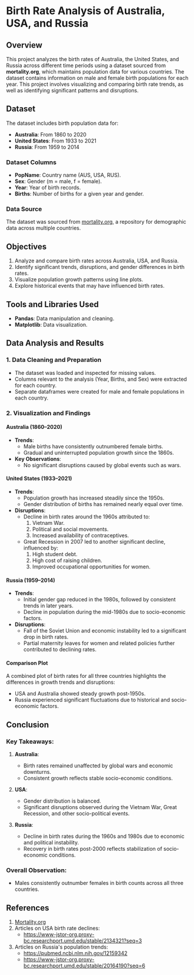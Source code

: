 # Birth Rate Analysis of Australia, USA, and Russia

## Overview
This project analyzes the birth rates of Australia, the United States, and Russia across different time periods using a dataset sourced from **mortality.org**, which maintains population data for various countries. The dataset contains information on male and female birth populations for each year. This project involves visualizing and comparing birth rate trends, as well as identifying significant patterns and disruptions.

## Dataset
The dataset includes birth population data for:
- **Australia**: From 1860 to 2020
- **United States**: From 1933 to 2021
- **Russia**: From 1959 to 2014

### Dataset Columns
- **PopName**: Country name (AUS, USA, RUS).
- **Sex**: Gender (m = male, f = female).
- **Year**: Year of birth records.
- **Births**: Number of births for a given year and gender.

### Data Source
The dataset was sourced from [mortality.org](https://www.mortality.org/), a repository for demographic data across multiple countries.

## Objectives
1. Analyze and compare birth rates across Australia, USA, and Russia.
2. Identify significant trends, disruptions, and gender differences in birth rates.
3. Visualize population growth patterns using line plots.
4. Explore historical events that may have influenced birth rates.

## Tools and Libraries Used
- **Pandas**: Data manipulation and cleaning.
- **Matplotlib**: Data visualization.

## Data Analysis and Results
### 1. Data Cleaning and Preparation
- The dataset was loaded and inspected for missing values.
- Columns relevant to the analysis (Year, Births, and Sex) were extracted for each country.
- Separate dataframes were created for male and female populations in each country.

### 2. Visualization and Findings
#### **Australia (1860–2020)**
- **Trends**:
  - Male births have consistently outnumbered female births.
  - Gradual and uninterrupted population growth since the 1860s.
- **Key Observations**:
  - No significant disruptions caused by global events such as wars.

#### **United States (1933–2021)**
- **Trends**:
  - Population growth has increased steadily since the 1950s.
  - Gender distribution of births has remained nearly equal over time.
- **Disruptions**:
  - Decline in birth rates around the 1960s attributed to:
    1. Vietnam War.
    2. Political and social movements.
    3. Increased availability of contraceptives.
  - Great Recession in 2007 led to another significant decline, influenced by:
    1. High student debt.
    2. High cost of raising children.
    3. Improved occupational opportunities for women.

#### **Russia (1959–2014)**
- **Trends**:
  - Initial gender gap reduced in the 1980s, followed by consistent trends in later years.
  - Decline in population during the mid-1980s due to socio-economic factors.
- **Disruptions**:
  - Fall of the Soviet Union and economic instability led to a significant drop in birth rates.
  - Partial maternity leaves for women and related policies further contributed to declining rates.

#### **Comparison Plot**
A combined plot of birth rates for all three countries highlights the differences in growth trends and disruptions:
- USA and Australia showed steady growth post-1950s.
- Russia experienced significant fluctuations due to historical and socio-economic factors.

## Conclusion
### Key Takeaways:
1. **Australia**:
   - Birth rates remained unaffected by global wars and economic downturns.
   - Consistent growth reflects stable socio-economic conditions.

2. **USA**:
   - Gender distribution is balanced.
   - Significant disruptions observed during the Vietnam War, Great Recession, and other socio-political events.

3. **Russia**:
   - Decline in birth rates during the 1960s and 1980s due to economic and political instability.
   - Recovery in birth rates post-2000 reflects stabilization of socio-economic conditions.

### Overall Observation:
- Males consistently outnumber females in birth counts across all three countries.

## References
1. [Mortality.org](https://www.mortality.org/)
2. Articles on USA birth rate declines:
   - https://www-jstor-org.proxy-bc.researchport.umd.edu/stable/2134321?seq=3
3. Articles on Russia's population trends:
   - https://pubmed.ncbi.nlm.nih.gov/12159342
   - https://www-jstor-org.proxy-bc.researchport.umd.edu/stable/20164190?seq=6


